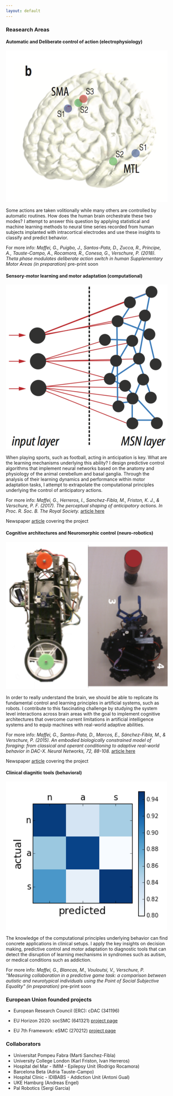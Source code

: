 ```yaml
---
layout: default
---
```


### Reasearch Areas

#### Automatic and Deliberate control of action (electrophysiology)

<img class="other-picture" src="images/img_1.png">

Some actions are taken volitionally while many others are controlled by automatic routines. How does the human brain orchestrate these two modes? I attempt to answer this question by applying statistical and machine learning methods to neural time series recorded from human subjects implanted with intracortical electrodes and use these insights to classify and predict behavior.

For more info: *Maffei, G., Puigbo, J., Santos-Pata, D., Zucca, R., Principe, A., Tauste-Campo, A., Rocamora, R., Conesa, G., Verschure, P. (2018). Theta phase modulates deliberate action switch in human Supplementary Motor Areas (in preparation)* pre-print soon


#### Sensory-motor learning and motor adaptation (computational)

<img class="other-picture" src="images/img_2.png">

When playing sports, such as football, acting in anticipation is key. What are the learning mechanisms underlying this ability? I design predictive control algorithms that implement neural networks based on the anatomy and physiology of the animal cerebellum and basal ganglia. Through the analysis of their learning dynamics and performance within motor adaptation tasks, I attempt to extrapolate the computational principles underlying the control of anticipatory actions.

For more info: *Maffei, G., Herreros, I., Sanchez-Fibla, M., Friston, K. J., & Verschure, P. F. (2017). The perceptual shaping of anticipatory actions. In Proc. R. Soc. B. The Royal Society.* [article here](http://rspb.royalsocietypublishing.org/content/284/1869/20171780)

Newspaper [article](https://www.catalunyavanguardista.com/la-percepcion-da-forma-a-nuestras-acciones/) covering the project




#### Cognitive architectures and Neuromorphic control (neuro-robotics)

<img class="other-picture" src="images/img_3.png">

In order to really understand the brain, we should be able to replicate its fundamental control and learning principles in artificial systems, such as robots. I contribute to this fascinating challenge by studying the system level interactions across brain areas with the goal to implement cognitive architectures that overcome current limitations in artificial intelligence systems and to equip machines with real-world adaptive abilities.

For more info: *Maffei, G., Santos-Pata, D., Marcos, E., Sánchez-Fibla, M., & Verschure, P. (2015). An embodied biologically constrained model of foraging: from classical and operant conditioning to adaptive real-world behavior in DAC-X. Neural Networks, 72, 88-108.* [article here](https://www.sciencedirect.com/science/article/pii/S0893608015002026?via%3Dihub)

Newspaper [article](https://www.elperiodico.com/es/sociedad/20151219/investigadores-de-la-pompeu-fabra-desarrollan-robot-que-se-comporta-como-rata-4765003) covering the project


#### Clinical diagnitic tools (behavioral)

<img class="other-picture" src="images/img_4.png">

The knowledge of the computational principles underlying behavior can find concrete applications in clinical setups. I apply the key insights on decision making, predictive control and motor adaptation to diagnostic tools that can detect the disruption of learning mechanisms in syndromes such as autism, or medical conditions such as addiction.

For more info: *Maffei, G., Blancas, M., Vouloutsi, V., Verschure, P. "Measuring collaboration in a predictive game task: a comparison between autistic and neurotypical individuals using the Point of Social Subjective Equality" (in preparation)* pre-print soon




### European Union founded projects

* European Research Council (ERC): cDAC (341196)

* EU Horizon 2020: socSMC (641321) [project page](https://socsmcs.eu/)

* EU 7th Framework: eSMC (270212) [project page](http://esmcs.eu/)



### Collaborators

* Universitat Pompeu Fabra (Marti Sanchez-Fibla)
* University College London (Karl Friston, Ivan Herreros)
* Hospital del Mar - IMIM - Epilepsy Unit (Rodrigo Rocamora)
* Barcelona Beta (Adria Tauste-Campo)
* Hospital Clinic - IDIBABS - Addiction Unit (Antoni Gual)
* UKE Hamburg (Andreas Engel)
* Pal Robotics (Sergi Garcia)




